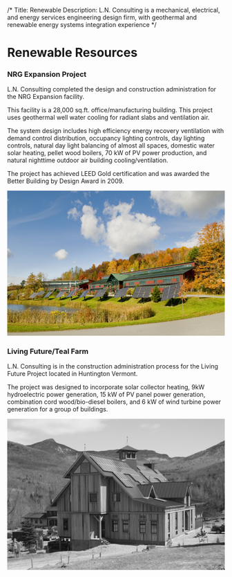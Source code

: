 /*
Title: Renewable
Description: L.N. Consulting is a mechanical, electrical, and energy services engineering design firm, with geothermal and renewable energy systems integration experience
*/

# Renewable Resources

<div>
	<div class="row">
		<div class="col-md-6" >
			<div class="well" >
				<h3>NRG Expansion Project</h3>
				<p>L.N. Consulting completed the design and construction administration for the NRG Expansion facility.  </p>
				<p>This facility is a 28,000 sq.ft. office/manufacturing building. This project uses geothermal well water cooling for radiant slabs and ventilation air.</p>
				<p>The system design includes high efficiency energy recovery ventilation with demand control distribution, occupancy lighting controls, day lighting controls, natural day light balancing of almost all spaces, domestic water solar heating, pellet wood boilers, 70 kW of PV power production, and natural nighttime outdoor air building cooling/ventilation.</p>
				<p>The project has achieved LEED Gold certification and was awarded the Better Building by Design Award in 2009.</p>
			</div>
		</div>
		<div class="col-md-6" >
			<img class="img-responsive img-rounded" src="/files/nrg-systems.jpg" >
		</div>
	</div>
	<div class="row">
		<div class="col-md-6" >
			<div class="well" >
				<h3>Living Future/Teal Farm</h3>
				<p>L.N. Consulting is in the construction administration process for the Living Future Project located in Huntington Vermont.</p>
				<p>The project was designed to incorporate solar collector heating, 9kW hydroelectric power generation, 15 kW of PV panel power generation, combination cord wood/bio-diesel boilers, and 6 kW of wind turbine power generation for a group of buildings.  </p>
			</div>
		</div>
		<div class="col-md-6" >
			<img class="img-responsive img-rounded" src="/files/teal-farm-2.jpg" >
		</div>
	</div>
</div>





